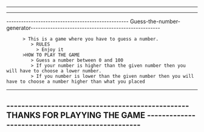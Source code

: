  ----------------------------------------------------------------------------------------------------------------------------------
 ----------------------------------------------------------------------------------------------------------------------------------
 -------------------------------------------------- Guess-the-number-generator-----------------------------------------------------
 
          > This is a game where you have to guess a number.
             > RULES
               > Enjoy it
          >HOW TO PLAY THE GAME
             > Guess a number between 0 and 100
             > If your number is higher than the given number then you will have to choose a lower number.
             > If you number is lower than the given number then you will have to choose a number higher than what you placed
             
  ---------------------------------------------------------------------------------------------------------------------------------
  ------------------------------------------------- THANKS FOR PLAYYING THE GAME  -------------------------------------------------
  --------------------------------------------------------------------------------------------------------------------------------
  

